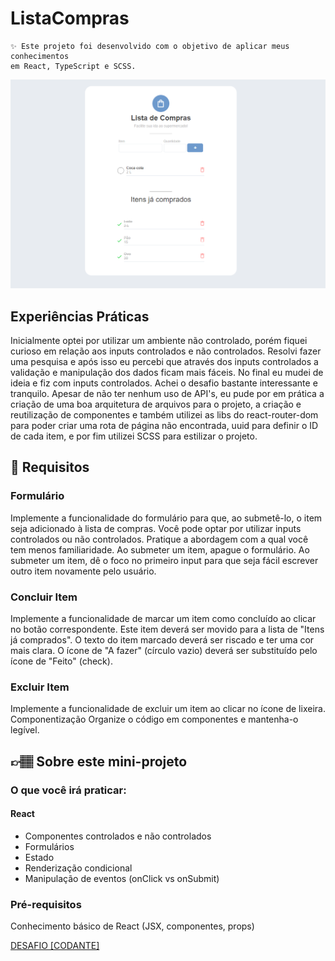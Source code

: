 # ListaCompras
``` 
✨ Este projeto foi desenvolvido com o objetivo de aplicar meus conhecimentos 
em React, TypeScript e SCSS.
``` 

![Ruan Narici](./src/assets/img/preview.png)

## Experiências Práticas

Inicialmente optei por utilizar um ambiente não controlado, porém fiquei curioso em relação aos inputs controlados e não controlados. Resolvi fazer uma pesquisa e após isso eu percebi que através dos inputs controlados a validação e manipulação dos dados ficam mais fáceis. No final eu mudei de ideia e fiz com inputs controlados. 
Achei o desafio bastante interessante e tranquilo. Apesar de não ter nenhum uso de API's, eu pude por em prática a criação de uma boa arquitetura de arquivos para o projeto, a criação e reutilização de componentes e também utilizei as libs do react-router-dom para poder criar uma rota de página não encontrada, uuid para definir o ID de cada item, e por fim utilizei SCSS para estilizar o projeto. 

## 🔨 Requisitos
### Formulário

Implemente a funcionalidade do formulário para que, ao submetê-lo, o item seja adicionado à lista de compras.
Você pode optar por utilizar inputs controlados ou não controlados. Pratique a abordagem com a qual você tem menos familiaridade.
Ao submeter um item, apague o formulário.
Ao submeter um item, dê o foco no primeiro input para que seja fácil escrever outro item novamente pelo usuário.

### Concluir Item

Implemente a funcionalidade de marcar um item como concluído ao clicar no botão correspondente.
Este item deverá ser movido para a lista de "Itens já comprados".
O texto do item marcado deverá ser riscado e ter uma cor mais clara.
O ícone de "A fazer" (círculo vazio) deverá ser substituído pelo ícone de "Feito" (check).

### Excluir Item

Implemente a funcionalidade de excluir um item ao clicar no ícone de lixeira.
Componentização
Organize o código em componentes e mantenha-o legível.


## 👉🏽 Sobre este mini-projeto
### O que você irá praticar:
#### React
- Componentes controlados e não controlados
- Formulários
- Estado
- Renderização condicional
- Manipulação de eventos (onClick vs onSubmit)

### Pré-requisitos
Conhecimento básico de React (JSX, componentes, props)

<a href='https://codante.io/mini-projetos/lista-de-compras-em-react'>DESAFIO [CODANTE]</a>